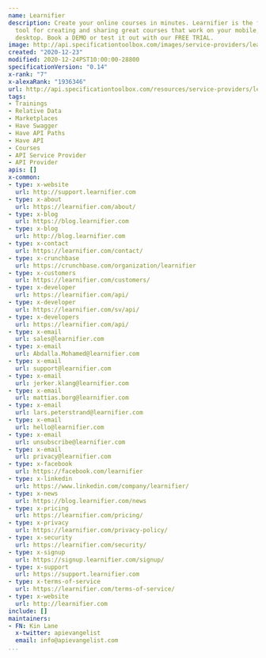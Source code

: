 ```yaml
---
name: Learnifier
description: Create your online courses in minutes. Learnifier is the fast and easy
  tool for creating and sharing great courses that work on your mobile, tablet and
  desktop. Book a DEMO or test it out with our FREE TRIAL.
image: http://api.specificationtoolbox.com/images/service-providers/learnifier.jpg
created: "2020-12-23"
modified: 2020-12-24PST10:00:00-28800
specificationVersion: "0.14"
x-rank: "7"
x-alexaRank: "1936346"
url: http://api.specificationtoolbox.com/resources/service-providers/learnifier/
tags:
- Trainings
- Relative Data
- Marketplaces
- Have Swagger
- Have API Paths
- Have API
- Courses
- API Service Provider
- API Provider
apis: []
x-common:
- type: x-website
  url: http://support.learnifier.com
- type: x-about
  url: https://learnifier.com/about/
- type: x-blog
  url: https://blog.learnifier.com
- type: x-blog
  url: http://blog.learnifier.com
- type: x-contact
  url: https://learnifier.com/contact/
- type: x-crunchbase
  url: https://crunchbase.com/organization/learnifier
- type: x-customers
  url: https://learnifier.com/customers/
- type: x-developer
  url: https://learnifier.com/api/
- type: x-developer
  url: https://learnifier.com/sv/api/
- type: x-developers
  url: https://learnifier.com/api/
- type: x-email
  url: sales@learnifier.com
- type: x-email
  url: Abdalla.Mohamed@learnifier.com
- type: x-email
  url: support@learnifier.com
- type: x-email
  url: jerker.klang@learnifier.com
- type: x-email
  url: mattias.borg@learnifier.com
- type: x-email
  url: lars.peterstrand@learnifier.com
- type: x-email
  url: hello@learnifier.com
- type: x-email
  url: unsubscribe@learnifier.com
- type: x-email
  url: privacy@learnifier.com
- type: x-facebook
  url: https://facebook.com/learnifier
- type: x-linkedin
  url: https://www.linkedin.com/company/learnifier/
- type: x-news
  url: https://blog.learnifier.com/news
- type: x-pricing
  url: https://learnifier.com/pricing/
- type: x-privacy
  url: https://learnifier.com/privacy-policy/
- type: x-security
  url: https://learnifier.com/security/
- type: x-signup
  url: https://signup.learnifier.com/signup/
- type: x-support
  url: https://support.learnifier.com
- type: x-terms-of-service
  url: https://learnifier.com/terms-of-service/
- type: x-website
  url: http://learnifier.com
include: []
maintainers:
- FN: Kin Lane
  x-twitter: apievangelist
  email: info@apievangelist.com
...
```

